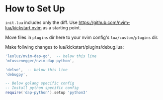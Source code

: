 # How to Set Up
`init.lua` includes only the diff. Use https://github.com/nvim-lua/kickstart.nvim as a starting point.

Move files in `plugins` dir here to your nvim config's `lua/custom/plugins` dir.

Make follwing changes to lua/kickstart/plugins/debug.lua:
```lua
'leoluz/nvim-dap-go',  -- below this line
'mfussenegger/nvim-dap-python',
```

```lua
'delve',  -- below this line
'debugpy',
```

```lua
-- Below golang specific config
-- Install python specific config
require('dap-python').setup 'python3'
```